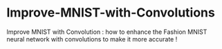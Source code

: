 # Improve-MNIST-with-Convolutions
Improve MNIST with Convolution : how to enhance the Fashion MNIST neural network with convolutions to make it more accurate !
